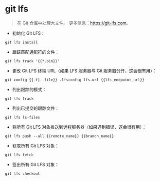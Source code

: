 # git lfs

> 在 Git 仓库中处理大文件。
> 更多信息：<https://git-lfs.com>。

- 初始化 Git LFS：

`git lfs install`

- 跟踪匹配通配符的文件：

`git lfs track '{{*.bin}}'`

- 更改 Git LFS 终端 URL（如果 LFS 服务器与 Git 服务器分开，这会很有用）：

`git config {{-f|--file}} .lfsconfig lfs.url {{lfs_endpoint_url}}`

- 列出跟踪的模式：

`git lfs track`

- 列出已提交的跟踪文件：

`git lfs ls-files`

- 将所有 Git LFS 对象推送到远程服务器（如果遇到错误，这会很有用）：

`git lfs push --all {{remote_name}} {{branch_name}}`

- 获取所有 Git LFS 对象：

`git lfs fetch`

- 签出所有 Git LFS 对象：

`git lfs checkout`